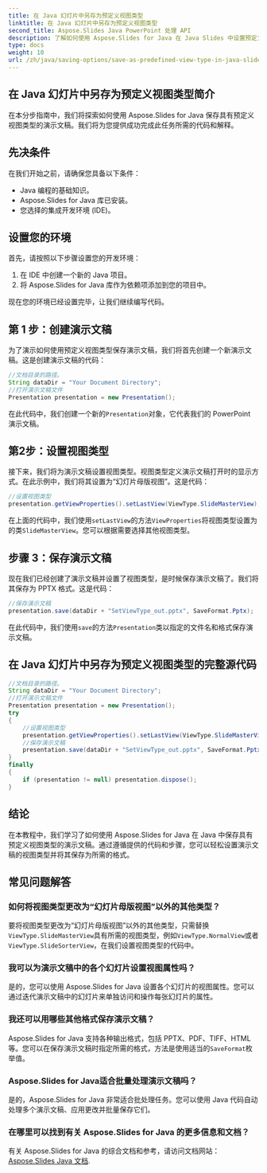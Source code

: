 ```yaml
---
title: 在 Java 幻灯片中另存为预定义视图类型
linktitle: 在 Java 幻灯片中另存为预定义视图类型
second_title: Aspose.Slides Java PowerPoint 处理 API
description: 了解如何使用 Aspose.Slides for Java 在 Java Slides 中设置预定义视图类型。包含代码示例和常见问题解答的分步指南。
type: docs
weight: 10
url: /zh/java/saving-options/save-as-predefined-view-type-in-java-slides/
---
```


## 在 Java 幻灯片中另存为预定义视图类型简介

在本分步指南中，我们将探索如何使用 Aspose.Slides for Java 保存具有预定义视图类型的演示文稿。我们将为您提供成功完成此任务所需的代码和解释。

## 先决条件

在我们开始之前，请确保您具备以下条件：

- Java 编程的基础知识。
- Aspose.Slides for Java 库已安装。
- 您选择的集成开发环境 (IDE)。

## 设置您的环境

首先，请按照以下步骤设置您的开发环境：

1. 在 IDE 中创建一个新的 Java 项目。
2. 将 Aspose.Slides for Java 库作为依赖项添加到您的项目中。

现在您的环境已经设置完毕，让我们继续编写代码。

## 第 1 步：创建演示文稿

为了演示如何使用预定义视图类型保存演示文稿，我们将首先创建一个新演示文稿。这是创建演示文稿的代码：

```java
//文档目录的路径。
String dataDir = "Your Document Directory";
//打开演示文稿文件
Presentation presentation = new Presentation();
```

在此代码中，我们创建一个新的`Presentation`对象，它代表我们的 PowerPoint 演示文稿。

## 第2步：设置视图类型

接下来，我们将为演示文稿设置视图类型。视图类型定义演示文稿打开时的显示方式。在此示例中，我们将其设置为“幻灯片母版视图”。这是代码：

```java
//设置视图类型
presentation.getViewProperties().setLastView(ViewType.SlideMasterView);
```

在上面的代码中，我们使用`setLastView`的方法`ViewProperties`将视图类型设置为的类`SlideMasterView`。您可以根据需要选择其他视图类型。

## 步骤 3：保存演示文稿

现在我们已经创建了演示文稿并设置了视图类型，是时候保存演示文稿了。我们将其保存为 PPTX 格式。这是代码：

```java
//保存演示文稿
presentation.save(dataDir + "SetViewType_out.pptx", SaveFormat.Pptx);
```

在此代码中，我们使用`save`的方法`Presentation`类以指定的文件名和格式保存演示文稿。

## 在 Java 幻灯片中另存为预定义视图类型的完整源代码

```java
//文档目录的路径。
String dataDir = "Your Document Directory";
//打开演示文稿文件
Presentation presentation = new Presentation();
try
{
	//设置视图类型
	presentation.getViewProperties().setLastView(ViewType.SlideMasterView);
	//保存演示文稿
	presentation.save(dataDir + "SetViewType_out.pptx", SaveFormat.Pptx);
}
finally
{
	if (presentation != null) presentation.dispose();
}
```

## 结论

在本教程中，我们学习了如何使用 Aspose.Slides for Java 在 Java 中保存具有预定义视图类型的演示文稿。通过遵循提供的代码和步骤，您可以轻松设置演示文稿的视图类型并将其保存为所需的格式。

## 常见问题解答

### 如何将视图类型更改为“幻灯片母版视图”以外的其他类型？

要将视图类型更改为“幻灯片母版视图”以外的其他类型，只需替换`ViewType.SlideMasterView`具有所需的视图类型，例如`ViewType.NormalView`或者`ViewType.SlideSorterView`，在我们设置视图类型的代码中。

### 我可以为演示文稿中的各个幻灯片设置视图属性吗？

是的，您可以使用 Aspose.Slides for Java 设置各个幻灯片的视图属性。您可以通过迭代演示文稿中的幻灯片来单独访问和操作每张幻灯片的属性。

### 我还可以用哪些其他格式保存演示文稿？

Aspose.Slides for Java 支持各种输出格式，包括 PPTX、PDF、TIFF、HTML 等。您可以在保存演示文稿时指定所需的格式，方法是使用适当的`SaveFormat`枚举值。

### Aspose.Slides for Java适合批量处理演示文稿吗？

是的，Aspose.Slides for Java 非常适合批处理任务。您可以使用 Java 代码自动处理多个演示文稿、应用更改并批量保存它们。

### 在哪里可以找到有关 Aspose.Slides for Java 的更多信息和文档？

有关 Aspose.Slides for Java 的综合文档和参考，请访问文档网站：[Aspose.Slides Java 文档](https://reference.aspose.com/slides/java/).